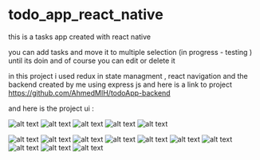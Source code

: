 # todo_app_react_native

this is a tasks app created with react native

you can add tasks and move it to multiple selection (in progress - testing ) until its doin and of course you can edit or delete it 

in this project i used redux in state managment , react navigation and the backend created by me using express js and here is a link to project 
https://github.com/AhmedMIH/todoApp-backend

and here is the project ui :


![alt text](https://github.com/AhmedMIH/todo_app_react_native/blob/main/screenshot/Screenshot_20221219-155050.png?raw=true)
![alt text](https://github.com/AhmedMIH/todo_app_react_native/blob/main/screenshot/ezgif-2-0d5c5551a9.gif?raw=true)
![alt text](https://github.com/AhmedMIH/todo_app_react_native/blob/main/screenshot/Screenshot_20221219-160128.png?raw=true)
![alt text](https://github.com/AhmedMIH/todo_app_react_native/blob/main/screenshot/Screenshot_20221219-160124.png?raw=true)
![alt text](https://github.com/AhmedMIH/todo_app_react_native/blob/main/screenshot/Screenshot_20221219-160121.png?raw=true)

![alt text](https://github.com/AhmedMIH/todo_app_react_native/blob/main/screenshot/Screenshot_20221219-160015.png?raw=true)
![alt text](https://github.com/AhmedMIH/todo_app_react_native/blob/main/screenshot/Screenshot_20221219-160036.png?raw=true)
![alt text](https://github.com/AhmedMIH/todo_app_react_native/blob/main/screenshot/Screenshot_20221219-160039.png?raw=true)
![alt text](https://github.com/AhmedMIH/todo_app_react_native/blob/main/screenshot/Screenshot_20221219-160042.png?raw=true)
![alt text](https://github.com/AhmedMIH/todo_app_react_native/blob/main/screenshot/Screenshot_20221219-160045.png?raw=true)
![alt text](https://github.com/AhmedMIH/todo_app_react_native/blob/main/screenshot/Screenshot_20221219-160050.png?raw=true)
![alt text](https://github.com/AhmedMIH/todo_app_react_native/blob/main/screenshot/Screenshot_20221219-160055.png?raw=true)
![alt text](https://github.com/AhmedMIH/todo_app_react_native/blob/main/screenshot/Screenshot_20221219-160058.png?raw=true)
![alt text](https://github.com/AhmedMIH/todo_app_react_native/blob/main/screenshot/Screenshot_20221219-160102.png?raw=true)
![alt text](https://github.com/AhmedMIH/todo_app_react_native/blob/main/screenshot/Screenshot_20221219-160109.png?raw=true)


